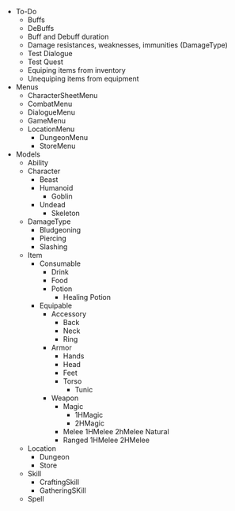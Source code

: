 * To-Do
    * Buffs
    * DeBuffs
    * Buff and Debuff duration
    * Damage resistances, weaknesses, immunities (DamageType)
    * Test Dialogue
    * Test Quest
    * Equiping items from inventory
    * Unequiping items from equipment
* Menus
    * CharacterSheetMenu
    * CombatMenu
    * DialogueMenu
    * GameMenu
    * LocationMenu
        * DungeonMenu
        * StoreMenu
* Models
    * Ability
    * Character
        * Beast
        * Humanoid
            * Goblin
        * Undead
            * Skeleton
    * DamageType
        * Bludgeoning
        * Piercing
        * Slashing
    * Item
        * Consumable
            * Drink
            * Food
            * Potion
                * Healing Potion
        * Equipable
            * Accessory
                * Back
                * Neck
                * Ring
            * Armor
                * Hands
                * Head
                * Feet
                * Torso
                    * Tunic
            * Weapon
                * Magic
                    * 1HMagic
                    * 2HMagic
                * Melee
                    1HMelee
                    2hMelee
                    Natural
                * Ranged
                    1HMelee
                    2HMelee
    * Location
        * Dungeon
        * Store
    * Skill
        * CraftingSkill
        * GatheringSKill
    * Spell
